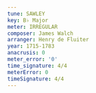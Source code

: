 ```yaml
---
tune: SAWLEY
key: B♭ Major
meter: IRREGULAR
composer: James Walch
arranger: Henry de Fluiter
year: 1715-1783
anacrusis: 0
meter_error: '0'
time_signature: 4/4
meterError: 0
timeSignature: 4/4
---
```

